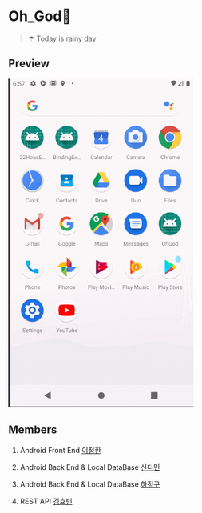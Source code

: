 # Oh_God🤣
> ☂ Today is rainy day

Preview
---
![](./Oh_God_APP/previews/ver0.09.gif)


Members
---
1. Android Front End [이정환](https://github.com/winterlood)

2. Android Back End & Local DataBase [신다민](https://github.com/damin8)

3. Android Back End & Local DataBase [하정구](https://github.com/hjg0629)

4. REST API [김효빈](https://github.com/sg05138)
